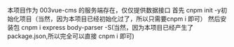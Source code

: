 本项目作为 003vue-cms 的服务端存在，仅仅提供数据接口
首先  cnpm init -y初始化项目（当然，因为本项目已经初始化过了，所以只需要cnpm i 即可）
然后安装包
cnpm i express body-parser -S(当然，因为本项目已经产生了package.json,所以完全可以直接 cnpm i 即可)